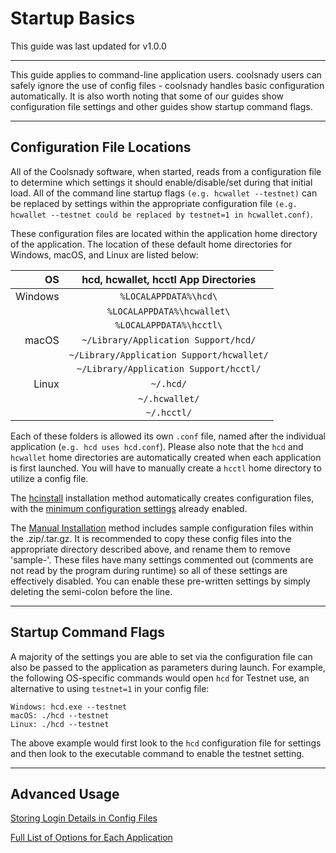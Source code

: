 # Startup Basics

This guide was last updated for v1.0.0

---

This guide applies to command-line application users. coolsnady users can safely ignore the use of config files - coolsnady handles basic configuration automatically. It is also worth noting that some of our guides show configuration file settings and other guides show startup command flags. 

---

## Configuration File Locations

All of the Coolsnady software, when started, reads from a configuration file to determine which settings it should enable/disable/set during that initial load. All of the command line startup flags `(e.g. hcwallet --testnet)` can be replaced by settings within the appropriate configuration file `(e.g. hcwallet --testnet could be replaced by testnet=1 in hcwallet.conf)`.

These configuration files are located within the application home directory of the application. The location of these default home directories for Windows, macOS, and Linux are listed below:

| OS      | hcd, hcwallet, hcctl App Directories    |
| -------:|:------------------------------------------:|
| Windows | `%LOCALAPPDATA%\hcd\`                     |
|         | `%LOCALAPPDATA%\hcwallet\`                |
|         | `%LOCALAPPDATA%\hcctl\`                   |
| macOS   | `~/Library/Application Support/hcd/`      |
|         | `~/Library/Application Support/hcwallet/` |
|         | `~/Library/Application Support/hcctl/`    |
| Linux   | `~/.hcd/`                                 |
|         | `~/.hcwallet/`                            |
|         | `~/.hcctl/`                               |

Each of these folders is allowed its own `.conf` file, named after the individual application (`e.g. hcd uses hcd.conf`). Please also note that the `hcd` and `hcwallet` home directories are automatically created when each application is first launched. You will have to manually create a `hcctl` home directory to utilize a config file.

The [hcinstall](/getting-started/user-guides/cli-installation.md) installation method automatically creates configuration files, with the [minimum configuration settings](/advanced/manual-cli-install.md#minimum-configuration) already enabled. 

The [Manual Installation](/advanced/manual-cli-install.md#installation) method includes sample configuration files within the .zip/.tar.gz. It is recommended to copy these config files into the appropriate directory described above, and rename them to remove 'sample-'. These files have many settings commented out (comments are not read by the program during runtime) so all of these settings are effectively disabled. You can enable these pre-written settings by simply deleting the semi-colon before the line.

---

## Startup Command Flags

A majority of the settings you are able to set via the configuration file can also be passed to the application as parameters during launch. For example, the following OS-specific commands would open `hcd` for Testnet use, an alternative to using `testnet=1` in your config file:

    Windows: hcd.exe --testnet
    macOS: ./hcd --testnet
    Linux: ./hcd --testnet

The above example would first look to the `hcd` configuration file for settings and then look to the executable command to enable the testnet setting. 

---

## Advanced Usage

[Storing Login Details in Config Files](/advanced/storing-login-details.md) <!-- This has the same information found in the above, Minimum Configuration section. Could probably delete. -->

[Full List of Options for Each Application](/advanced/program-options.md)
